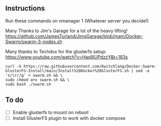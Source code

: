 ## Instructions
Run these commands on nmanager 1 (Whatever server you decide!)

Many Thanks to Jim's Garage for a lot of the heavy lifting!
https://github.com/JamesTurland/JimsGarage/blob/main/Docker-Swarm/swarm-3-nodes.sh

Many thanks to Techdox for the glusterfs setup:
https://www.youtube.com/watch?v=Has6lUPdzzY&t=183s



```
curl -k https://raw.githubusercontent.com/Kwitchlang/Docker-Swarm-GlusterFS-Install/main/Install%20Docker%20GlusterFS.sh | sed -e 's/\r//g' > swarm.sh && \
sudo chmod a+x swarm.sh && \
sudo bash ./swarm.sh
```


## To do
- [ ] Enable glusterfs to mount on reboot
- [ ] Install GlusterFS plugin to work with docker compose
